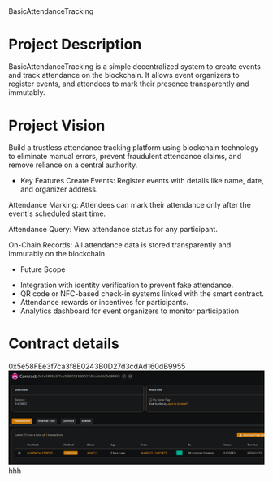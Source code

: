 ##
BasicAttendanceTracking

# Project Description
BasicAttendanceTracking is a simple decentralized system to create events and track attendance on the blockchain. It allows event organizers to register events, and attendees to mark their presence transparently and immutably.

# Project Vision
Build a trustless attendance tracking platform using blockchain technology to eliminate manual errors, prevent fraudulent attendance claims, and remove reliance on a central authority.

* Key Features 
Create Events: Register events with details like name, date, and organizer address.

Attendance Marking: Attendees can mark their attendance only after the event's scheduled start time.

Attendance Query: View attendance status for any participant.

On-Chain Records: All attendance data is stored transparently and immutably on the blockchain.


* Future Scope
- Integration with identity verification to prevent fake attendance.
- QR code or NFC-based check-in systems linked with the smart contract.
- Attendance rewards or incentives for participants.
- Analytics dashboard for event organizers to monitor participation

# Contract details
0x5e58FEe3f7ca3f8E0243B0D27d3cdAd160dB9955
![alt text](image.png)
hhh
